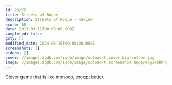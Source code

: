 ```yaml
---
id: 23275
title: Streets of Rogue
description: Streets of Rogue - Review
score: 60
date: 2017-03-31T00:00:00.000Z
completed: false
goty: []
modified_date: 2024-08-16T00:00:00.000Z
screenshots: []
videos: []
cover: //images.igdb.com/igdb/image/upload/t_cover_big/co1rbv.jpg
image: //images.igdb.com/igdb/image/upload/t_screenshot_huge/vxyzkbhhnphagleixn5j.jpg
---
```

Clever game that is like monoco, except better.